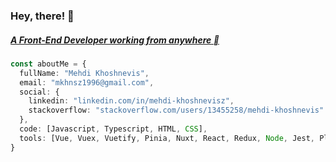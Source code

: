 <h3>Hey, there! 👋</h3>
<h5><a href="">A Front-End Developer working from anywhere </a></h5>

```typescript
const aboutMe = {
  fullName: "Mehdi Khoshnevis",
  email: "mkhnsz1996@gmail.com",
  social: {
    linkedin: "linkedin.com/in/mehdi-khoshnevisz",
    stackoverflow: "stackoverflow.com/users/13455258/mehdi-khoshnevis"
  },
  code: [Javascript, Typescript, HTML, CSS],
  tools: [Vue, Vuex, Vuetify, Pinia, Nuxt, React, Redux, Node, Jest, Playwright],
}
```
